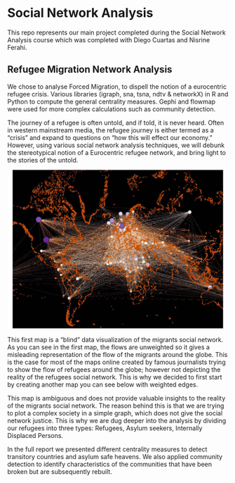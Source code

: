 # Social Network Analysis


This repo represents our main project completed during the Social Network Analysis course which was completed with Diego Cuartas and Nisrine Ferahi. 

## Refugee Migration Network Analysis

We chose to analyse Forced Migration, to dispell the notion of a eurocentric refugee crisis. Various libraries (igraph, sna, tsna, ndtv & networkX) in R and Python to compute the general centrality measures. Gephi and flowmap were used for more complex calculations such as community detection. 


The journey of a refugee is often untold, and if told, it is never heard. Often in western mainstream media, the refugee journey is either termed as a “crisis” and expand to questions on “how this will effect our economy.” However, using various social network analysis techniques, we will debunk the stereotypical notion of a Eurocentric refugee network, and bring light to the stories of the untold.

![GitHub Logo](/images/Unweighted_Migration.jpg)

This first map is a “blind” data visualization of the migrants social network. As you can see in the first map, the flows are unweighted so it gives a misleading representation of the flow of the migrants around the globe. This is the case for most of the maps online created by famous journalists trying to show the flow of refugees around the globe; however not depicting the reality of the refugees social network. This is why we decided to first start by creating another map you can see below with weighted edges.

This map is ambiguous and does not provide valuable insights to the reality of the migrants social network. The reason behind this is that we are trying to plot a complex society in a simple graph, which does not give the social network justice. This is why we are dug deeper into the analysis by dividing our refugees into three types: Refugees, Asylum seekers, Internally Displaced Persons.

In the full report we presented different centrality measures to detect transitory countries and asylum safe heavens. We also applied community detection to identify characteristics of the communities that have been broken but are subsequently rebuilt.
